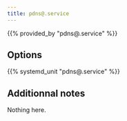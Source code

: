```yaml
---
title: pdns@.service
---
```


{{% provided_by "pdns@.service" %}}

## Options

{{% systemd_unit "pdns@.service" %}}

## Additionnal notes

Nothing here.